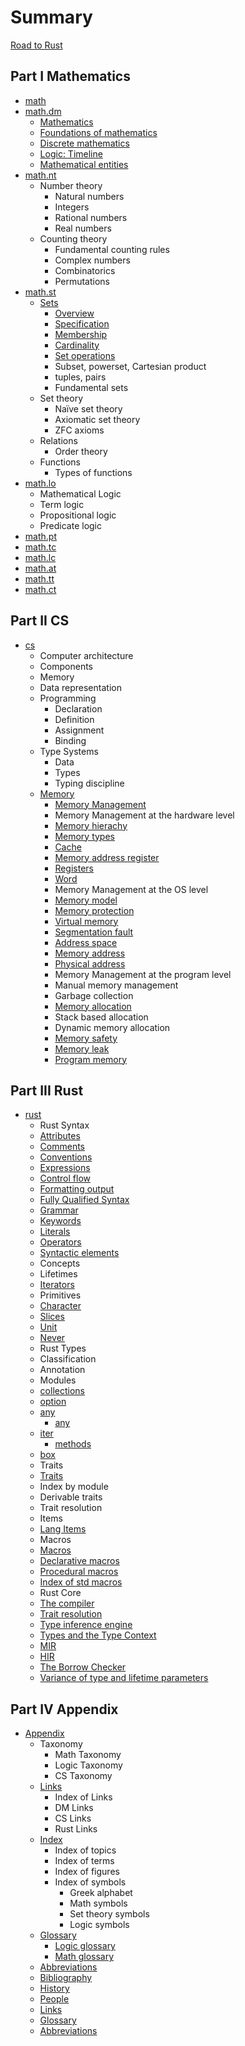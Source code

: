 # Summary

[Road to Rust](./README.md)


## Part I Mathematics

* [math](./math/README.md)
* [math.dm](./math/am/README.md)
  - [Mathematics](./math/am/01_math.md)
  - [Foundations of mathematics](./math/am/01_math.md)
  - [Discrete mathematics](./math/am/02_dm.md)
  - [Logic: Timeline](./math/am/math-timeline.md)
  - [Mathematical entities](./math/am/entities.md)
* [math.nt](./math/nt/README.md)
  - Number theory
    - Natural numbers
    - Integers
    - Rational numbers
    - Real numbers
  - Counting theory
    - Fundamental counting rules
    - Complex numbers
    - Combinatorics
    - Permutations
* [math.st](./math/st/README.md)
  - [Sets](./math/st/sets/README.md)
    - [Overview](./math/st/sets/01_overview.md)
    - [Specification](./math/st/sets/02_specification.md)
    - [Membership](./math/st/sets/03_membership.md)
    - [Cardinality](./math/st/sets/04_cardinality.md)
    - [Set operations](./math/st/sets/06_set-operations.md)
    - Subset, powerset, Cartesian product
    - tuples, pairs
    - Fundamental sets
  - Set theory
    - Naïve set theory
    - Axiomatic set theory
    - ZFC axioms
  - Relations
    - Order theory
  - Functions
    - Types of functions
* [math.lo](./math/lo/README.md)
  - Mathematical Logic
  - Term logic
  - Propositional logic
  - Predicate logic
* [math.pt](./math/pt/README.md)
* [math.tc](./math/tc/README.md)
* [math.lc](./math/lc/README.md)
* [math.at](./math/at/README.md)
* [math.tt](./math/tt/README.md)
* [math.ct](./math/ct/README.md)


## Part II CS

* [cs](./cs/README.md)
  * Computer architecture
  * Components
  * Memory
  * Data representation
  * Programming
    - Declaration
    - Definition
    - Assignment
    - Binding
  * Type Systems
    - Data
    - Types
    - Typing discipline
  * [Memory](./cs/memory/README.md)
    - [Memory Management](./cs/memory/memory-management-levels.md)
    - Memory Management at the hardware level
    - [Memory hierachy](cs/memory/memory-hierarchy.md)
    - [Memory types](cs/memory/memory-types.md)
    - [Cache](cs/memory/cache.md)
    - [Memory address register](cs/memory/mar.md)
    - [Registers](cs/memory/registers.md)
    - [Word](cs/memory/word.md)
    - Memory Management at the OS level
    - [Memory model](cs/memory/memory-model.md)
    - [Memory protection](cs/memory/memory-protection.md)
    - [Virtual memory](cs/memory/virtual-memory.md)
    - [Segmentation fault](cs/memory/segmentation-fault.md)
    - [Address space](cs/memory/address-space.md)
    - [Memory address](cs/memory/memory-address.md)
    - [Physical address](cs/memory/physical-address.md)
    - Memory Management at the program level
    - Manual memory management
    - Garbage collection
    - [Memory allocation](cs/memory/memory-allocation.md)
    - Stack based allocation
    - Dynamic memory allocation
    - [Memory safety](cs/memory/memory-safety.md)
    - [Memory leak](cs/memory/memory-leak.md)
    - [Program memory](cs/memory/program-memory.md)


## Part III Rust

* [rust](./rust/README.md)
  - Rust Syntax
  - [Attributes](./rust/syntax/attributes.md)
  - [Comments](./rust/syntax/comments.md)
  - [Conventions](./rust/syntax/conventions.md)
  - [Expressions](./rust/syntax/expressions.md)
  - [Control flow](./rust/syntax/control-flow.md)
  - [Formatting output](./rust/syntax/format.md)
  - [Fully Qualified Syntax](./rust/syntax/fully-qualified-syntax.md)
  - [Grammar](./rust/syntax/grammar.md)
  - [Keywords](./rust/syntax/keywords.md)
  - [Literals](./rust/syntax/literals.md)
  - [Operators](./rust/syntax/operators.md)
  - [Syntactic elements](./rust/syntax/syntactic-elements.md)
  - Concepts
  - Lifetimes
  - [Iterators](./rust/concepts/iterators/iterators.md)
  - Primitives
  - [Character](./rust/primitives/char/char.md)
  - [Slices](./rust/primitives/slice/slice.md)
  - [Unit](./rust/primitives/unit/unit.md)
  - [Never](./rust/primitives/never/never.md)
  - Rust Types
  - Classification
  - Annotation
  - Modules
  - [collections](./rust/modules/collections/README.md)
  - [option](./rust/modules/option/README.md)
  - [any](./rust/modules/any/any.md)
    - [any](./rust/modules/any/any-trait.md)
  - [iter](./rust/modules/iter/README.md)
    - [methods](./rust/modules/iter/methods-all.md)
  - [box](./rust/modules/boxed/box.md)
  - Traits
  - [Traits](./rust/traits/README.md)
  - Index by module
  - Derivable traits
  - Trait resolution
  - Items
  - [Lang Items](./rust/items/README.md)
  - Macros
  - [Macros](./rust/macros/macro.md)
  - [Declarative macros](./rust/macros/macro-declerative.md)
  - [Procedural macros](./rust/macros/macro-procedural.md)
  - [Index of std macros](./rust/macros/macro-index.md)
  - Rust Core
  - [The compiler](./rust/core/compiler.md)
  - [Trait resolution](./rust/core/rustc/trait-resolution.md)
  - [Type inference engine](./rust/core/rustc/type-inference-engine.md)
  - [Types and the Type Context](./rust/core/rustc/types-and-the-type-context.md)
  - [MIR](./rust/core/rustc/mir.md)
  - [HIR](./rust/core/rustc/hir.md)
  - [The Borrow Checker](./rust/core/rustc/borrow-checker.md)
  - [Variance of type and lifetime parameters](./rust/core/rustc/variance-of-type-and-lifetime-parameters.md)


## Part IV Appendix

* [Appendix](./apx/README.md)
  * Taxonomy
    - Math Taxonomy
    - Logic Taxonomy
    - CS Taxonomy
  * [Links](./apx/links/README.md)
    - Index of Links
    - DM Links
    - CS Links
    - Rust Links
  * [Index](./apx/index/README.md)
    - Index of topics
    - Index of terms
    - Index of figures
    - Index of symbols
      - Greek alphabet
      - Math symbols
      - Set theory symbols
      - Logic symbols
  - [Glossary](./apx/glossary.md)
    - [Logic glossary](./apx/glossary_dm.md)
    - [Math glossary](./apx/glossary_dm.md)
  - [Abbreviations](./apx/abbreviations.md)
  - [Bibliography](./apx/bibliography.md)
  - [History](./apx/history.md)
  - [People](./apx/people.md)
  - [Links](./apx/links/README.md)
  * [Glossary](./apx/glossary.md)
  * [Abbreviations](./apx/abbreviations.md)
